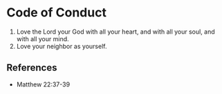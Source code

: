 # Code of Conduct

  1. Love the Lord your God with all your heart, and with all your soul, and with all your mind.
  2. Love your neighbor as yourself.

## References

  * Matthew 22:37-39
